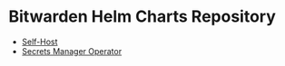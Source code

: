 # Bitwarden Helm Charts Repository

- [Self-Host](charts/self-host/README.md)
- [Secrets Manager Operator](charts/sm-operator/README.md)




